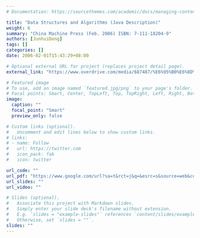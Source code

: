 ```yaml
---
# Documentation: https://sourcethemes.com/academic/docs/managing-content/

title: "Data Structures and Algorithms (Java Description)"
weight: 6
summary: "China Machine Press (Feb. 2006) ISBN: 7-111-18204-9"
authors: [JunhuiDeng]
tags: []
categories: []
date: 2006-02-01T15:43:29+08:00

# Optional external URL for project (replaces project detail page).
external_link: "https://www.overdrive.com/media/687487/%E6%95%B0%E6%8D%AE%E7%BB%93%E6%9E%84%E4%B8%8E%E7%AE%97%E6%B3%95%EF%BC%88java%E8%AF%AD%E8%A8%80%E6%8F%8F%E8%BF%B0%EF%BC%89"

# Featured image
# To use, add an image named `featured.jpg/png` to your page's folder.
# Focal points: Smart, Center, TopLeft, Top, TopRight, Left, Right, BottomLeft, Bottom, BottomRight.
image:
  caption: ""
  focal_point: "Smart"
  preview_only: false

# Custom links (optional).
#   Uncomment and edit lines below to show custom links.
# links:
# - name: Follow
#   url: https://twitter.com
#   icon_pack: fab
#   icon: twitter

url_code: ""
url_pdf: "https://www.google.com/url?sa=t&rct=j&q=&esrc=s&source=web&cd=&ved=2ahUKEwiYwdrPwdbrAhXmyosBHXWMAE8QFjAAegQIBhAB&url=https%3A%2F%2Fdsa.cs.tsinghua.edu.cn%2F~deng%2Fds%2Fdsaj%2Fdsaj.pdf&usg=AOvVaw2ijz-MXR7QBJ4VGg5AOLpQ"
url_slides: ""
url_video: ""

# Slides (optional).
#   Associate this project with Markdown slides.
#   Simply enter your slide deck's filename without extension.
#   E.g. `slides = "example-slides"` references `content/slides/example-slides.md`.
#   Otherwise, set `slides = ""`.
slides: ""
---
```

